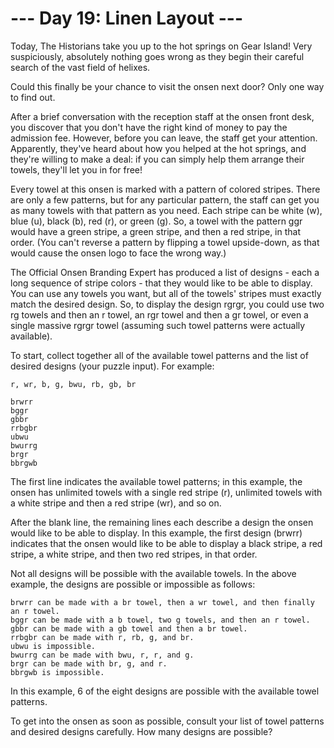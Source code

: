 # --- Day 19: Linen Layout ---

Today, The Historians take you up to the hot springs on Gear Island! Very suspiciously, absolutely nothing goes wrong as they begin their careful search of the vast field of helixes.

Could this finally be your chance to visit the onsen next door? Only one way to find out.

After a brief conversation with the reception staff at the onsen front desk, you discover that you don't have the right kind of money to pay the admission fee. However, before you can leave, the staff get your attention. Apparently, they've heard about how you helped at the hot springs, and they're willing to make a deal: if you can simply help them arrange their towels, they'll let you in for free!

Every towel at this onsen is marked with a pattern of colored stripes. There are only a few patterns, but for any particular pattern, the staff can get you as many towels with that pattern as you need. Each stripe can be white (w), blue (u), black (b), red (r), or green (g). So, a towel with the pattern ggr would have a green stripe, a green stripe, and then a red stripe, in that order. (You can't reverse a pattern by flipping a towel upside-down, as that would cause the onsen logo to face the wrong way.)

The Official Onsen Branding Expert has produced a list of designs - each a long sequence of stripe colors - that they would like to be able to display. You can use any towels you want, but all of the towels' stripes must exactly match the desired design. So, to display the design rgrgr, you could use two rg towels and then an r towel, an rgr towel and then a gr towel, or even a single massive rgrgr towel (assuming such towel patterns were actually available).

To start, collect together all of the available towel patterns and the list of desired designs (your puzzle input). For example:
```
r, wr, b, g, bwu, rb, gb, br

brwrr
bggr
gbbr
rrbgbr
ubwu
bwurrg
brgr
bbrgwb
```
The first line indicates the available towel patterns; in this example, the onsen has unlimited towels with a single red stripe (r), unlimited towels with a white stripe and then a red stripe (wr), and so on.

After the blank line, the remaining lines each describe a design the onsen would like to be able to display. In this example, the first design (brwrr) indicates that the onsen would like to be able to display a black stripe, a red stripe, a white stripe, and then two red stripes, in that order.

Not all designs will be possible with the available towels. In the above example, the designs are possible or impossible as follows:

    brwrr can be made with a br towel, then a wr towel, and then finally an r towel.
    bggr can be made with a b towel, two g towels, and then an r towel.
    gbbr can be made with a gb towel and then a br towel.
    rrbgbr can be made with r, rb, g, and br.
    ubwu is impossible.
    bwurrg can be made with bwu, r, r, and g.
    brgr can be made with br, g, and r.
    bbrgwb is impossible.

In this example, 6 of the eight designs are possible with the available towel patterns.

To get into the onsen as soon as possible, consult your list of towel patterns and desired designs carefully. How many designs are possible?
